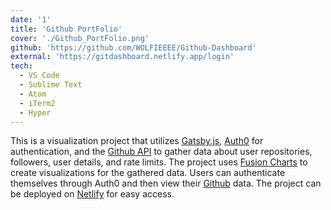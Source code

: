 ```yaml
---
date: '1'
title: 'Github PortFolio'
cover: './Github_PortFolio.png'
github: 'https://github.com/WOLFIEEEE/Github-Dashboard'
external: 'https://gitdashboard.netlify.app/login'
tech:
  - VS Code
  - Sublime Text
  - Atom
  - iTerm2
  - Hyper
---
```


This is a visualization project that utilizes [Gatsby.js](https://www.gatsbyjs.com/), [Auth0](https://auth0.com/) for authentication, and the [Github API](https://docs.github.com/en/rest) to gather data about user repositories, followers, user details, and rate limits. The project uses [Fusion Charts](https://www.fusioncharts.com/) to create visualizations for the gathered data. Users can authenticate themselves through Auth0 and then view their [Github](https://github.com/WOLFIEEEE) data. The project can be deployed on [Netlify](https://www.netlify.com/) for easy access.
